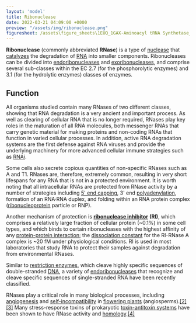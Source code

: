 ```yaml
---
layout: 'model'
title: Ribonuclease
date: 2022-03-21 04:09:00 +0000
preview: "/assets/img/ribonuclease.png"
figuresheet: /assets\figure_sheets\1EUQ_1GAX-Aminoacyl tRNA Synthetase_Photosheet.pdf
--- 
```





**Ribonuclease** (commonly abbreviated **RNase**) is a type of [nuclease](https://en.wikipedia.org/wiki/Nuclease "Nuclease") that [catalyzes](https://en.wikipedia.org/wiki/Catalysis "Catalysis") the degradation of [RNA](https://en.wikipedia.org/wiki/RNA "RNA") into smaller components. Ribonucleases can be divided into [endoribonucleases](https://en.wikipedia.org/wiki/Endoribonuclease "Endoribonuclease") and [exoribonucleases](https://en.wikipedia.org/wiki/Exoribonuclease "Exoribonuclease"), and comprise several sub-classes within the EC 2.7 (for the phosphorolytic enzymes) and 3.1 (for the hydrolytic enzymes) classes of enzymes.

## Function

All organisms studied contain many RNases of two different classes, showing that RNA degradation is a very ancient and important process. As well as clearing of cellular RNA that is no longer required, RNases play key roles in the maturation of all RNA molecules, both messenger RNAs that carry genetic material for making proteins and non-coding RNAs that function in varied cellular processes. In addition, active RNA degradation systems are the first defense against RNA viruses and provide the underlying machinery for more advanced cellular immune strategies such as [RNAi](https://en.wikipedia.org/wiki/RNAi "RNAi").

Some cells also secrete copious quantities of non-specific RNases such as A and T1. RNases are, therefore, extremely common, resulting in very short lifespans for any RNA that is not in a protected environment. It is worth noting that all intracellular RNAs are protected from RNase activity by a number of strategies including [5' end capping](https://en.wikipedia.org/wiki/5%27_cap "5' cap"), 3' end [polyadenylation](https://en.wikipedia.org/wiki/Polyadenylation "Polyadenylation"), formation of an RNA·RNA duplex, and folding within an RNA protein complex ([ribonucleoprotein](https://en.wikipedia.org/wiki/Ribonucleoprotein "Ribonucleoprotein") particle or RNP).

Another mechanism of protection is [**ribonuclease inhibitor**](https://en.wikipedia.org/wiki/Ribonuclease_inhibitor "Ribonuclease inhibitor") **(RI)**, which comprises a relatively large fraction of cellular protein (\~0.1%) in some cell types, and which binds to certain ribonucleases with the highest affinity of any [protein-protein interaction](https://en.wikipedia.org/wiki/Protein-protein_interaction "Protein-protein interaction"); the [dissociation constant](https://en.wikipedia.org/wiki/Dissociation_constant) for the RI-RNase A complex is \~20 fM under physiological conditions. RI is used in most laboratories that study RNA to protect their samples against degradation from environmental RNases.

Similar to [restriction enzymes](https://en.wikipedia.org/wiki/Restriction_enzyme "Restriction enzyme"), which cleave highly specific sequences of double-stranded [DNA](https://en.wikipedia.org/wiki/DNA "DNA"), a variety of [endoribonucleases](https://en.wikipedia.org/wiki/Endoribonuclease "Endoribonuclease") that recognize and cleave specific sequences of single-stranded RNA have been recently classified.

RNases play a critical role in many biological processes, including [angiogenesis](https://en.wikipedia.org/wiki/Angiogenesis "Angiogenesis") and [self-incompatibility](https://en.wikipedia.org/wiki/Self-incompatibility "Self-incompatibility") in [flowering plants](https://en.wikipedia.org/wiki/Flowering_plant "Flowering plant") (angiosperms).[\[2\]](https://en.wikipedia.org/wiki/Ribonuclease#cite_note-SpornRoberts2012-2)[\[3\]](https://en.wikipedia.org/wiki/Ribonuclease#cite_note-Raghavan2012-3) Many stress-response toxins of prokaryotic [toxin-antitoxin systems](https://en.wikipedia.org/wiki/Toxin-antitoxin_system "Toxin-antitoxin system") have been shown to have RNase activity and [homology](https://en.wikipedia.org/wiki/Homology_(biology) "Homology (biology)").[\[4\]](https://en.wikipedia.org/wiki/Ribonuclease#cite_note-RosenbergRamage2009-4)
